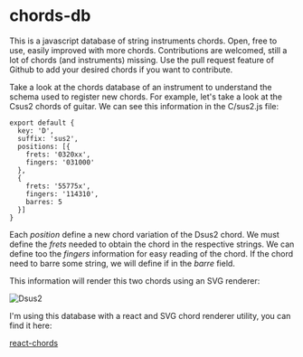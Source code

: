 # chords-db
This is a javascript database of string instruments chords. Open, free to use, easily improved with more chords. 
Contributions are welcomed, still a lot of chords (and instruments) missing. 
Use the pull request feature of Github to add your desired chords if you want to contribute.

Take a look at the chords database of an instrument to understand the schema used to register new chords.
For example, let's take a look at the Csus2 chords of guitar. We can see this information in the C/sus2.js file:

```
export default {
  key: 'D',
  suffix: 'sus2',
  positions: [{
    frets: '0320xx',
    fingers: '031000'
  },
  {
    frets: '55775x',
    fingers: '114310',
    barres: 5
  }]
}

```

Each *position* define a new chord variation of the Dsus2 chord.
We must define the *frets* needed to obtain the chord in the respective strings.
We can define too the *fingers* information for easy reading of the chord.
If the chord need to barre some string, we will define if in the *barre* field.

This information will render this two chords using an SVG renderer:

![Dsus2](https://github.com/tombatossals/react-chords/raw/master/public/img/dsus2.png "Dsus2")

I'm using this database with a react and SVG chord renderer utility, you can find it here:

[react-chords](https://tombatossals.github.io/react-chords)
